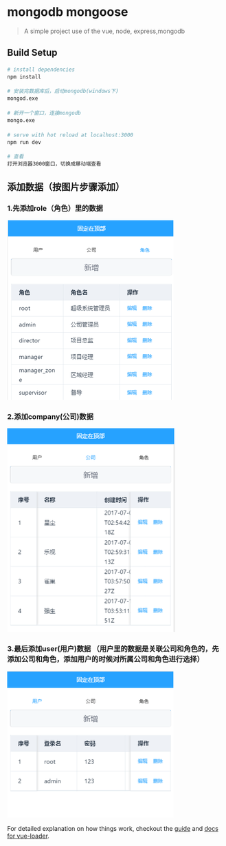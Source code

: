 # mongodb mongoose

> A simple project use of the vue, node, express,mongodb

## Build Setup

``` bash
# install dependencies
npm install

# 安装完数据库后，启动mongodb(windows下)
mongod.exe

# 新开一个窗口，连接mongodb
mongo.exe

# serve with hot reload at localhost:3000
npm run dev

# 查看
打开浏览器3000窗口，切换成移动端查看
```
## 添加数据（按图片步骤添加）

### 1.先添加role（角色）里的数据
![image](https://github.com/Yicoding/vue-node-express-mysql-mongod/raw/mongod/src/assets/role.png)

### 2.添加company(公司)数据
![image](https://github.com/Yicoding/vue-node-express-mysql-mongod/raw/mongod/src/assets/company.png)

### 3.最后添加user(用户)数据 （用户里的数据是关联公司和角色的，先添加公司和角色，添加用户的时候对所属公司和角色进行选择）
![image](https://github.com/Yicoding/vue-node-express-mysql-mongod/raw/mongod/src/assets/user.png)

For detailed explanation on how things work, checkout the [guide](http://vuejs-templates.github.io/webpack/) and [docs for vue-loader](http://vuejs.github.io/vue-loader).
